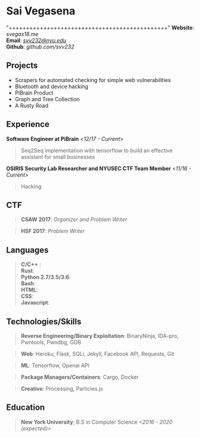 Sai Vegasena
==================
"++++++++++++++++++++++++++++++++++++++++++++++"
**Website**: *svegas18.me* <br />
**Email**:   *svv232@nyu.edu* <br />
**Github**:  *github.com/svv232* <br />

Projects
--------
- Scrapers for automated checking for simple web vulnerabilities
- Bluetooth and device hacking 
- PiBrain Product
- Graph and Tree Collection
- A Rusty Road

Experience
----------
**Software Engineer at PiBrain**        <*12/17 - Current*>
> Seq2Seq implementation with tensorflow to build an effective assistant for small businesses

**OSIRIS Security Lab Researcher and NYUSEC CTF Team Member**   <*11/16 - Current*>
> Hacking

CTF
----
> **CSAW 2017**: *Organizer and Problem Writer*

> **HSF 2017**: *Problem Writer*

Languages
---------
> **C/C++** : <br />
> **Rust**: <br />
> **Python 2.7/3.5/3.6**: <br />
> **Bash**: <br />
> **HTML**: <br />
> **CSS**: <br />
> **Javascript**: <br />

Technologies/Skills
-------------------

> **Reverse Engineering/Binary Exploitation**: BinaryNinja, IDA-pro, Pwntools, 
 Pwndbg, GDB

> **Web**: Heroku, Flask, SQLi, Jekyll, Facebook API, Requests, Git 

> **ML**: Tensorflow, Openai API

> **Package Managers/Containers**: Cargo, Docker

> **Creative**: Processing, Particles.js

Education
---------
> **New York University**;  B.S in Computer Science       *<2016 - 2020 (expected)>*
